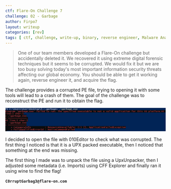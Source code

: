 ```yaml
---
ctf: Flare-On Challenge 7
challenge: 02 - Garbage
author: Firpo7
layout: writeup
categories: [rev]
tags: [ ctf, challenge, write-up, binary, reverse engineer, Malware Analysis]
---
```


> One of our team members developed a Flare-On challenge but accidentally deleted it. We recovered it using extreme digital forensic techniques but it seems to be corrupted. We would fix it but we are too busy solving today's most important information security threats affecting our global economy. You should be able to get it working again, reverse engineer it, and acquire the flag.


The challenge provides a corrupted PE file, trying to opening it with some tools will lead to a crash of them. The goal of the challenge was to reconstruct the PE and run it to obtain the flag.

![Garbage Errors](/images/writeups/FlareOn7/garbage/start.png)

I decided to open the file with 010Editor to check what was corrupted. The first thing I noticed is that it is a UPX packed executable, then I noticed that something at the end was missing.

The first thing I made was to unpack the file using a UpxUnpacker, then I adjusted some metadata (i.e. Imports) using CFF Explorer and finally ran it using wine to find the flag!

**`C0rruptGarbag3@flare-on.com`**
